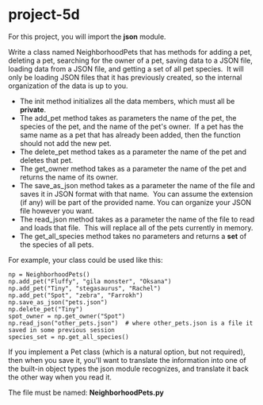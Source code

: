 # project-5d

For this project, you will import the **json** module.

Write a class named NeighborhoodPets that has methods for adding a pet, deleting a pet, searching for the owner of a pet, saving data to a JSON file, loading data from a JSON file, and getting a set of all pet species.  It will only be loading JSON files that it has previously created, so the internal organization of the data is up to you.
* The init method initializes all the data members, which must all be **private**.
* The add_pet method takes as parameters the name of the pet, the species of the pet, and the name of the pet's owner.  If a pet has the same name as a pet that has already been added, then the function should not add the new pet. 
* The delete_pet method takes as a parameter the name of the pet and deletes that pet.
* The get_owner method takes as a parameter the name of the pet and returns the name of its owner.
* The save_as_json method takes as a parameter the name of the file and saves it in JSON format with that name.  You can assume the extension (if any) will be part of the provided name. You can organize your JSON file however you want.
* The read_json method takes as a parameter the name of the file to read and loads that file.  This will replace all of the pets currently in memory.
* The get_all_species method takes no parameters and returns a **set** of the species of all pets.

For example, your class could be used like this:
```
np = NeighborhoodPets()
np.add_pet("Fluffy", "gila monster", "Oksana")
np.add_pet("Tiny", "stegasaurus", "Rachel")
np.add_pet("Spot", "zebra", "Farrokh")
np.save_as_json("pets.json")
np.delete_pet("Tiny")
spot_owner = np.get_owner("Spot")
np.read_json("other_pets.json")  # where other_pets.json is a file it saved in some previous session
species_set = np.get_all_species()
```

If you implement a Pet class (which is a natural option, but not required), then when you save it, you'll want to translate the information into one of the built-in object types the json module recognizes, and translate it back the other way when you read it.

The file must be named: **NeighborhoodPets.py**
